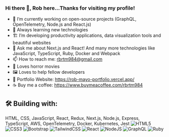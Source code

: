 ### Hi there 👋, Rob here...Thanks for visiting my profile!
            

- 🔭 I’m currently working on open-source projects (GraphQL, OpenTelemetry, Node.js and React.js)
- 🌱 Always learning new technologies
- 🏗 I’m developing productivity applications, data visualization tools and beautiful websites
- 💬 Ask me about Next.js and React! And many more technologies like JavaScript, TypeScript, Ruby, Docker and  Webpack
- 📫 How to reach me: rbrtm984@gmail.com
- 🎥 Loves horror movies
- 🖼️ Loves to help fellow developers
- 🔗 Portfolio Website: https://rob-mayo-portfolio.vercel.app/
- ☕️ Buy me a coffee: https://www.buymeacoffee.com/rbrtm984
            
 ## 🛠 Building with:
HTML, CSS, JavaScript, React, Redux, Next.js, Node.js, Express, TypeScript, AWS, OpenTelemetry, Docker, Kubernetes, Jest
![HTML5](https://img.shields.io/badge/html5-%23E34F26.svg?style=for-the-badge&logo=html5&logoColor=white)
![CSS3](https://img.shields.io/badge/css3-%231572B6.svg?style=for-the-badge&logo=css3&logoColor=white)
![Bootstrap](https://img.shields.io/badge/bootstrap-%238511FA.svg?style=for-the-badge&logo=bootstrap&logoColor=white)
![TailwindCSS](https://img.shields.io/badge/tailwindcss-%2338B2AC.svg?style=for-the-badge&logo=tailwind-css&logoColor=white)
![React](https://img.shields.io/badge/react-%2320232a.svg?style=for-the-badge&logo=react&logoColor=%2361DAFB)
![NodeJS](https://img.shields.io/badge/node.js-6DA55F?style=for-the-badge&logo=node.js&logoColor=white)
![GraphQL](https://img.shields.io/badge/-GraphQL-E10098?style=for-the-badge&logo=graphql&logoColor=white)
![Ruby](https://img.shields.io/badge/ruby-%23CC342D.svg?style=for-the-badge&logo=ruby&logoColor=white)
